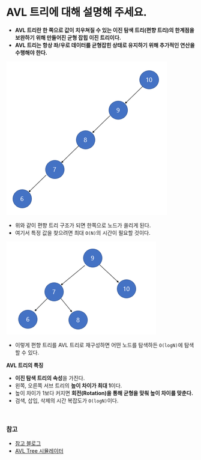 # AVL 트리에 대해 설명해 주세요.

- **AVL 트리란 한 쪽으로 값이 치우쳐질 수 있는 이진 탐색 트리(편향 트리)의 한계점을 보완하기 위해 만들어진 균형 잡힙 이진 트리이다.**
- **AVL 트리는 항상 좌/우로 데이터를 균형잡힌 상태로 유지하기 위해 추가적인 연산을 수행해야 한다.**


![img_1.png](image/img_1.png)

- 위와 같이 편향 트리 구조가 되면 한쪽으로 노드가 쏠리게 된다.
- 여기서 특정 값을 찾으려면 최대 `O(N)`의 시간이 필요할 것이다.

![img_2.png](image/img_2.png)

- 이렇게 편향 트리를 AVL 트리로 재구성하면 어떤 노드를 탐색하든 `O(logN)`에 탐색할 수 있다.

**AVL 트리의 특징**
- **이진 탐색 트리의 속성**을 가진다.
- 왼쪽, 오른쪽 서브 트리의 **높이 차이가 최대 1**이다.
- 높이 차이가 1보다 커지면 **회전(Rotation)을 통해 균형을 맞춰 높이 차이를 맞춘다.**
- 검색, 삽입, 삭제의 시간 복잡도가 `O(logN)`이다.


<br>

### 참고
- [참고 블로그](https://code-lab1.tistory.com/61)
- [AVL Tree 시뮬레이터](https://www.cs.usfca.edu/~galles/visualization/AVLtree.html)